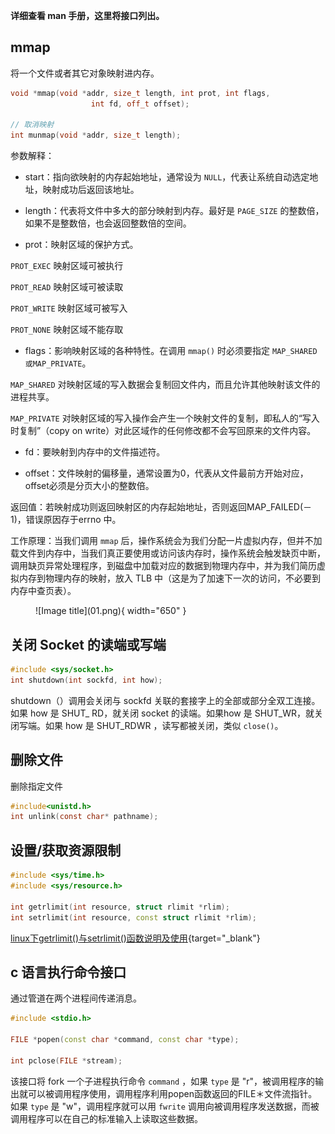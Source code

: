 
**详细查看 man 手册，这里将接口列出。**

## **mmap**

将一个文件或者其它对象映射进内存。

```cpp
void *mmap(void *addr, size_t length, int prot, int flags,
                  int fd, off_t offset);

// 取消映射
int munmap(void *addr, size_t length);
```

参数解释：

- start：指向欲映射的内存起始地址，通常设为 `NULL`，代表让系统自动选定地址，映射成功后返回该地址。

- length：代表将文件中多大的部分映射到内存。最好是 `PAGE_SIZE` 的整数倍，如果不是整数倍，也会返回整数倍的空间。

- prot：映射区域的保护方式。

`PROT_EXEC` 映射区域可被执行

`PROT_READ` 映射区域可被读取

`PROT_WRITE` 映射区域可被写入

`PROT_NONE` 映射区域不能存取

- flags：影响映射区域的各种特性。在调用 `mmap()` 时必须要指定 `MAP_SHARED` `或MAP_PRIVATE`。

`MAP_SHARED` 对映射区域的写入数据会复制回文件内，而且允许其他映射该文件的进程共享。

`MAP_PRIVATE` 对映射区域的写入操作会产生一个映射文件的复制，即私人的“写入时复制”（copy on write）对此区域作的任何修改都不会写回原来的文件内容。

- fd：要映射到内存中的文件描述符。

- offset：文件映射的偏移量，通常设置为0，代表从文件最前方开始对应，offset必须是分页大小的整数倍。

返回值：若映射成功则返回映射区的内存起始地址，否则返回MAP_FAILED(－1)，错误原因存于errno 中。

工作原理：当我们调用 `mmap` 后，操作系统会为我们分配一片虚拟内存，但并不加载文件到内存中，当我们真正要使用或访问该内存时，操作系统会触发缺页中断，调用缺页异常处理程序，到磁盘中加载对应的数据到物理内存中，并为我们简历虚拟内存到物理内存的映射，放入 TLB 中（这是为了加速下一次的访问，不必要到内存中查页表）。

<figure markdown="span">
  ![Image title](01.png){ width="650" }
</figure>

## **关闭 Socket 的读端或写端**


```c
#include <sys/socket.h>
int shutdown(int sockfd, int how);
```

shutdown（）调用会关闭与 sockfd 关联的套接字上的全部或部分全双工连接。如果 how 是 SHUT_ RD，就关闭 socket 的读端。如果how 是 SHUT_WR，就关闭写端。如果 how 是 SHUT_RDWR ，读写都被关闭，类似 `close()`。

## **删除文件**

删除指定文件

```c
#include<unistd.h>
int unlink(const char* pathname);
```

## **设置/获取资源限制**

```cpp
#include <sys/time.h>
#include <sys/resource.h>

int getrlimit(int resource, struct rlimit *rlim);
int setrlimit(int resource, const struct rlimit *rlim);
```

[linux下getrlimit()与setrlimit()函数说明及使用](https://blog.csdn.net/wgl307293845/article/details/106897131/){target="_blank"}


## **c 语言执行命令接口**

通过管道在两个进程间传递消息。

```cpp
#include <stdio.h>

FILE *popen(const char *command, const char *type);

int pclose(FILE *stream);
```

该接口将 fork 一个子进程执行命令 `command` ，如果 `type` 是 "r"，被调用程序的输出就可以被调用程序使用，调用程序利用popen函数返回的FILE＊文件流指针。如果 `type` 是 "w"，调用程序就可以用 `fwrite` 调用向被调用程序发送数据，而被调用程序可以在自己的标准输入上读取这些数据。
